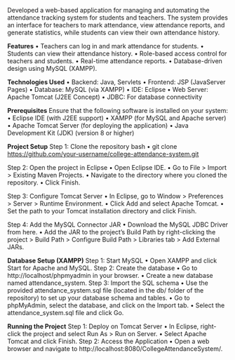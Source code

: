 Developed a web-based application for managing and automating the attendance tracking system for students and teachers. 
The system provides an interface for teachers to mark attendance, view attendance reports, and generate statistics, while students can view their own attendance history.

******Features******
•	Teachers can log in and mark attendance for students.
•	Students can view their attendance history.
•	Role-based access control for teachers and students.
•	Real-time attendance reports.
•	Database-driven design using MySQL (XAMPP).

******Technologies Used******
•	Backend: Java, Servlets
•	Frontend: JSP (JavaServer Pages)
•	Database: MySQL (via XAMPP)
•	IDE: Eclipse
•	Web Server: Apache Tomcat (J2EE Concept)
•	JDBC: For database connectivity

******Prerequisites******
Ensure that the following software is installed on your system:
•	Eclipse IDE (with J2EE support)
•	XAMPP (for MySQL and Apache server)
•	Apache Tomcat Server (for deploying the application)
•	Java Development Kit (JDK) (version 8 or higher)

******Project Setup******
Step 1: Clone the repository bash
•	git clone https://github.com/your-username/college-attendance-system.git

Step 2: Open the project in Eclipse
•	Open Eclipse IDE.
•	Go to File > Import > Existing Maven Projects.
•	Navigate to the directory where you cloned the repository.
•	Click Finish.

Step 3: Configure Tomcat Server
•	In Eclipse, go to Window > Preferences > Server > Runtime Environment.
•	Click Add and select Apache Tomcat.
•	Set the path to your Tomcat installation directory and click Finish.

Step 4: Add the MySQL Connector JAR
•	Download the MySQL JDBC Driver from here.
•	Add the JAR to the project’s Build Path by right-clicking the project > Build Path > Configure Build Path > Libraries tab > Add External JARs.

******Database Setup (XAMPP)******
Step 1: Start MySQL
•	Open XAMPP and click Start for Apache and MySQL.
Step 2: Create the database
•	Go to http://localhost/phpmyadmin in your browser.
•	Create a new database named attendance_system.
Step 3: Import the SQL schema
•	Use the provided attendance_system.sql file (located in the db/ folder of the repository) to set up your database schema and tables.
•	Go to phpMyAdmin, select the database, and click on the Import tab.
•	Select the attendance_system.sql file and click Go.

******Running the Project******
Step 1: Deploy on Tomcat Server
•	In Eclipse, right-click the project and select Run As > Run on Server.
•	Select Apache Tomcat and click Finish.
Step 2: Access the Application
•	Open a web browser and navigate to http://localhost:8080/CollegeAttendanceSystem/.
